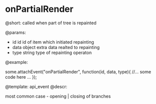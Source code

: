 onPartialRender
=============


@short: called when part of tree is repainted
	

@params:
- id		id		id of item which initiated repainting
- data		object	extra data realted to repainting
- type		string	type of repainting operaton

@example: 
	
some.attachEvent("onPartialRender", function(id, data, type){
    //... some code here ... 
});

@template:	api_event
@descr:


most common case - opening | closing of branches